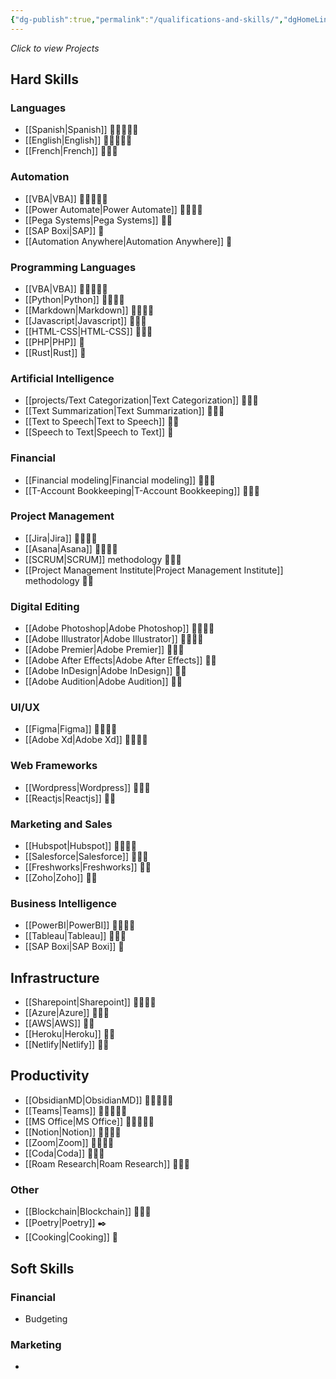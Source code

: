```yaml
---
{"dg-publish":true,"permalink":"/qualifications-and-skills/","dgHomeLink":true,"dgPassFrontmatter":false}
---
```


*Click to view Projects*

## Hard Skills
### Languages
- [[Spanish|Spanish]] 🔷🔷🔷🔷🔷
- [[English|English]] 🔷🔷🔷🔷🔷
- [[French|French]] 🔷🔷🔹

### Automation
- [[VBA|VBA]] 🔷🔷🔷🔷🔷
- [[Power Automate|Power Automate]] 🔷🔷🔷🔹
- [[Pega Systems|Pega Systems]] 🔷🔹
- [[SAP Boxi|SAP]] 🔷
- [[Automation Anywhere|Automation Anywhere]] 🔷

### Programming Languages
- [[VBA|VBA]] 🔷🔷🔷🔷🔷
- [[Python|Python]] 🔷🔷🔷🔷
- [[Markdown|Markdown]] 🔷🔷🔷🔹
- [[Javascript|Javascript]] 🔷🔷🔹
- [[HTML-CSS|HTML-CSS]] 🔷🔷🔹
- [[PHP|PHP]] 🔷
- [[Rust|Rust]] 🔷

### Artificial Intelligence
- [[projects/Text Categorization|Text Categorization]] 🔷🔷🔷
- [[Text Summarization|Text Summarization]] 🔷🔷🔷
- [[Text to Speech|Text to Speech]] 🔷🔷
- [[Speech to Text|Speech to Text]] 🔷

### Financial
- [[Financial modeling|Financial modeling]] 🔷🔷🔷
- [[T-Account Bookkeeping|T-Account Bookkeeping]] 🔷🔷🔷

### Project Management
- [[Jira|Jira]] 🔷🔷🔷🔷
- [[Asana|Asana]] 🔷🔷🔷🔷
- [[SCRUM|SCRUM]] methodology 🔷🔷🔷
- [[Project Management Institute|Project Management Institute]] methodology 🔷🔷

### Digital Editing
- [[Adobe Photoshop|Adobe Photoshop]] 🔷🔷🔷🔹
- [[Adobe Illustrator|Adobe Illustrator]] 🔷🔷🔷🔹
- [[Adobe Premier|Adobe Premier]] 🔷🔷🔷
- [[Adobe After Effects|Adobe After Effects]] 🔷🔷
- [[Adobe InDesign|Adobe InDesign]] 🔷🔷
- [[Adobe Audition|Adobe Audition]] 🔷🔷

### UI/UX
- [[Figma|Figma]] 🔷🔷🔷🔷
- [[Adobe Xd|Adobe Xd]] 🔷🔷🔷🔹

### Web Frameworks
- [[Wordpress|Wordpress]] 🔷🔷🔷
- [[Reactjs|Reactjs]] 🔷🔷

### Marketing and Sales
- [[Hubspot|Hubspot]] 🔷🔷🔷🔷
- [[Salesforce|Salesforce]] 🔷🔷🔷
- [[Freshworks|Freshworks]] 🔷🔷
- [[Zoho|Zoho]] 🔷🔷

### Business Intelligence
- [[PowerBI|PowerBI]] 🔷🔷🔷🔹
- [[Tableau|Tableau]] 🔷🔷🔹
- [[SAP Boxi|SAP Boxi]] 🔷

## Infrastructure
- [[Sharepoint|Sharepoint]] 🔷🔷🔷🔹
- [[Azure|Azure]] 🔷🔷🔹
- [[AWS|AWS]] 🔷🔷
- [[Heroku|Heroku]] 🔷🔷
- [[Netlify|Netlify]] 🔷🔷

## Productivity
- [[ObsidianMD|ObsidianMD]] 🔷🔷🔷🔷🔷
- [[Teams|Teams]] 🔷🔷🔷🔷🔷
- [[MS Office|MS Office]] 🔷🔷🔷🔷🔷
- [[Notion|Notion]] 🔷🔷🔷🔹
- [[Zoom|Zoom]] 🔷🔷🔷🔹
- [[Coda|Coda]] 🔷🔷🔹
- [[Roam Research|Roam Research]] 🔷🔷🔹

### Other
- [[Blockchain|Blockchain]] 🔷🔷🔹
- [[Poetry|Poetry]] ✒️
- [[Cooking|Cooking]] 🍚


## Soft Skills
### Financial
- Budgeting

### Marketing
- 